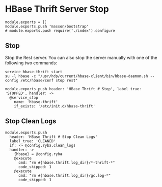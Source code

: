
# HBase Thrift Server Stop

    module.exports = []
    module.exports.push 'masson/bootstrap'
    # module.exports.push require('./index').configure

## Stop

Stop the Rest server. You can also stop the server manually with one of
the following two commands:

```
service hbase-thrift start
su -l hbase -c "/usr/hdp/current/hbase-client/bin/hbase-daemon.sh --config /etc/hbase/conf stop rest"
```

    module.exports.push header: 'HBase Thrift # Stop', label_true: 'STOPPED', handler: ->
      @service_stop
        name: 'hbase-thrift'
        if_exists: '/etc/init.d/hbase-thrift'

## Stop Clean Logs

    module.exports.push
      header: 'HBase Thrift # Stop Clean Logs'
      label_true: 'CLEANED'
      if: -> @config.ryba.clean_logs
      handler: ->
        {hbase} = @config.ryba
        @execute
          cmd: "rm #{hbase.thrift.log_dir}/*-thrift-*"
          code_skipped: 1
        @execute
          cmd: "rm #{hbase.thrift.log_dir}/gc.log-*"
          code_skipped: 1
